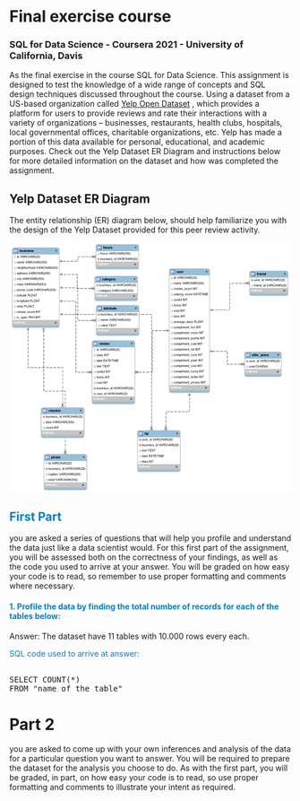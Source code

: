 # Final exercise course 
### SQL for Data Science - Coursera 2021 - University of California, Davis 
<p>As the final exercise in the course SQL for Data Science. This assignment is designed to test the knowledge of a wide range of concepts and SQL design techniques discussed throughout the course. Using a dataset from a US-based organization called <a href="https://www.yelp.com/dataset" target="blank">Yelp Open Dataset</a> , which provides a platform for users to provide reviews and rate their interactions with a variety of organizations – businesses, restaurants, health clubs, hospitals, local governmental offices, charitable organizations, etc. Yelp has made a portion of this data available for personal, educational, and academic purposes. Check out the Yelp Dataset ER Diagram and instructions below for more detailed information on the dataset and how was completed the assignment.</p>



## Yelp Dataset ER Diagram

The entity relationship (ER) diagram below, should help familiarize you with the design of the Yelp Dataset provided for this peer review activity.

<p><img src="ER_diagram.png"
     alt="Markdown Monster icon" />
</p>

<h2 style="color:#0080c0">First Part</h2>

you are asked a series of questions that will help you profile and understand the data just like a data scientist would. For this first part of the assignment, you will be assessed both on the correctness of your findings, as well as the code you used to arrive at your answer. You will be graded on how easy your code is to read, so remember to use proper formatting and comments where necessary.


<h4 style="color:#0080c0">1. Profile the data by finding the total number of records for each of the tables below:</h4>

<p><a>Answer:</a> The dataset have 11 tables with 10.000 rows every each.</p>

<p style="color:#0080c0">SQL code used to arrive at answer:</p>
<xmp>
SELECT COUNT(*) 
FROM "name of the table"
</xmp>


# Part 2

you are asked to come up with your own inferences and analysis of the data for a particular question you want to answer. You will be required to prepare the dataset for the analysis you choose to do. As with the first part, you will be graded, in part, on how easy your code is to read, so use proper formatting and comments to illustrate your intent as required.